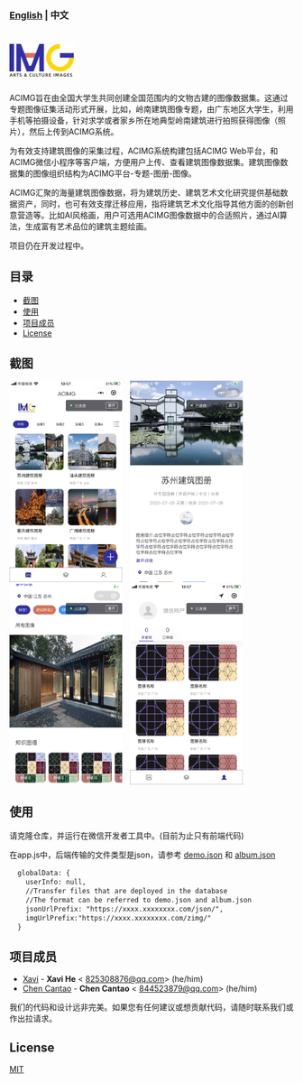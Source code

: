 ### [English](https://github.com/HeXavi8/ACIMG) | 中文


# <img src='../images/logo.png' height='60'/>

ACIMG旨在由全国大学生共同创建全国范围内的文物古建的图像数据集。这通过专题图像征集活动形式开展，比如，岭南建筑图像专题，由广东地区大学生，利用手机等拍摄设备，针对求学或者家乡所在地典型岭南建筑进行拍照获得图像（照片），然后上传到ACIMG系统。

为有效支持建筑图像的采集过程，ACIMG系统构建包括ACIMG Web平台，和ACIMG微信小程序等客户端，方便用户上传、查看建筑图像数据集。建筑图像数据集的图像组织结构为ACIMG平台-专题-图册-图像。

ACIMG汇聚的海量建筑图像数据，将为建筑历史、建筑艺术文化研究提供基础数据资产，同时，也可有效支撑迁移应用，指将建筑艺术文化指导其他方面的创新创意营造等。比如AI风格画，用户可选用ACIMG图像数据中的合适照片，通过AI算法，生成富有艺术品位的建筑主题绘画。

项目仍在开发过程中。

## 目录
* [截图](#Snapshots)
* [使用](#Usage)
* [项目成员](#Project_Members)
* [License](#License)

## 截图 <a name="Snapshots"></a>

<img src='../images/altas.png' width='200'/>&emsp;<img src='../images/detail1.png' width='200'/>&emsp;<img src='../images/detail2.png' width='200'/>&emsp;<img src='../images/my.png' width='200'/>

## 使用 <a name="Usage"></a>

请克隆仓库，并运行在微信开发者工具中。(目前为止只有前端代码)

在app.js中，后端传输的文件类型是json，请参考 [demo.json](./data/demo.json) 和 [album.json](./data/album.json)

```
  globalData: {
    userInfo: null,
    //Transfer files that are deployed in the database
    //The format can be referred to demo.json and album.json
    jsonUrlPrefix: "https://xxxx.xxxxxxxx.com/json/",
    imgUrlPrefix:"https://xxxx.xxxxxxxx.com/zimg/"
  }
```

## 项目成员 <a name="Project_Members"></a>
- [Xavi](https://github.com/HeXavi8) - **Xavi He** &lt; 825308876@qq.com&gt; (he/him)
- [Chen Cantao](https://github.com/JustForStudy064) - **Chen Cantao** &lt; 844523879@qq.com&gt; (he/him)

我们的代码和设计远非完美。如果您有任何建议或想贡献代码，请随时联系我们或作出拉请求。 </br>

## License <a name="License"></a>
[MIT](./LICENSE)
